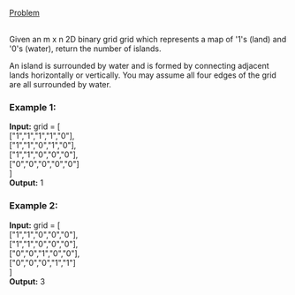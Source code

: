 [Problem](https://leetcode.com/problems/number-of-islands/description/?envType=study-plan-v2&envId=top-interview-150)<br/><br/>

Given an m x n 2D binary grid grid which represents a map of '1's (land) and '0's (water), return the number of islands.<br/>

An island is surrounded by water and is formed by connecting adjacent lands horizontally or vertically. You may assume all four edges of the grid are all surrounded by water.<br/>

 

### Example 1:

**Input:** grid = [<br/>
  ["1","1","1","1","0"],<br/>
  ["1","1","0","1","0"],<br/>
  ["1","1","0","0","0"],<br/>
  ["0","0","0","0","0"]<br/>
]<br/>
**Output:** 1<br/>
### Example 2:

**Input:** grid = [<br/>
  ["1","1","0","0","0"],<br/>
  ["1","1","0","0","0"],<br/>
  ["0","0","1","0","0"],<br/>
  ["0","0","0","1","1"]<br/>
]<br/>
**Output:** 3<br/>